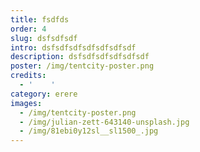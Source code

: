 ```yaml
---
title: fsdfds
order: 4
slug: dsfsdfsdf
intro: dsfsdfsdfsdfsdfsdfsdf
description: dsfsdfsdfsdfsdfsdf
poster: /img/tentcity-poster.png
credits:
  - '    '
category: erere
images:
  - /img/tentcity-poster.png
  - /img/julian-zett-643140-unsplash.jpg
  - /img/81ebi0y12sl__sl1500_.jpg
---
```



